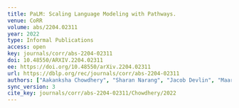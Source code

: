 ```yaml
---
title: PaLM: Scaling Language Modeling with Pathways.
venue: CoRR
volume: abs/2204.02311
year: 2022
type: Informal Publications
access: open
key: journals/corr/abs-2204-02311
doi: 10.48550/ARXIV.2204.02311
ee: https://doi.org/10.48550/arXiv.2204.02311
url: https://dblp.org/rec/journals/corr/abs-2204-02311
authors: ["Aakanksha Chowdhery", "Sharan Narang", "Jacob Devlin", "Maarten Bosma", "Gaurav Mishra", "Adam Roberts", "Paul Barham", "Hyung Won Chung", "Charles Sutton", "Sebastian Gehrmann", "Parker Schuh", "Kensen Shi", "Sasha Tsvyashchenko", "Joshua Maynez", "Abhishek Rao", "Parker Barnes", "Yi Tay", "Noam Shazeer", "Vinodkumar Prabhakaran", "Emily Reif", "Nan Du", "Ben Hutchinson", "Reiner Pope", "James Bradbury", "Jacob Austin", "Michael Isard", "Guy Gur-Ari", "Pengcheng Yin", "Toju Duke", "Anselm Levskaya", "Sanjay Ghemawat", "Sunipa Dev", "Henryk Michalewski", "Xavier Garcia", "Vedant Misra", "Kevin Robinson", "Liam Fedus", "Denny Zhou", "Daphne Ippolito", "David Luan", "Hyeontaek Lim", "Barret Zoph", "Alexander Spiridonov", "Ryan Sepassi", "David Dohan", "Shivani Agrawal", "Mark Omernick", "Andrew M. Dai", "Thanumalayan Sankaranarayana Pillai", "Marie Pellat", "Aitor Lewkowycz", "Erica Moreira", "Rewon Child", "Oleksandr Polozov", "Katherine Lee", "Zongwei Zhou", "Xuezhi Wang", "Brennan Saeta", "Mark Diaz", "Orhan Firat", "Michele Catasta", "Jason Wei", "Kathy Meier-Hellstern", "Douglas Eck", "Jeff Dean", "Slav Petrov", "Noah Fiedel"]
sync_version: 3
cite_key: journals/corr/abs-2204-02311/Chowdhery/2022
---
```

